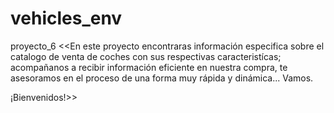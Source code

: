 # vehicles_env
proyecto_6
 <<En este proyecto encontraras información especifica sobre el catalogo de venta de coches con sus respectivas caracteristícas; acompañanos a recibir información eficiente en nuestra compra, te asesoramos en el proceso de una forma muy rápida y dinámica... Vamos.
 
 ¡Bienvenidos!>>